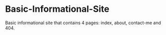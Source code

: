 # Basic-Informational-Site

Basic informational site that contains 4 pages: index, about, contact-me and 404.
